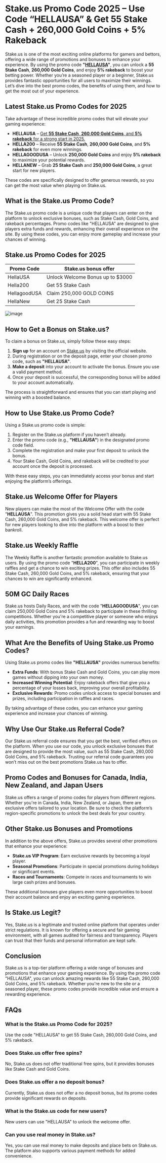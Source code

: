  # **Stake.us Promo Code 2025 – Use Code “HELLAUSA” & Get 55 Stake Cash + 260,000 Gold Coins + 5% Rakeback**

Stake.us is one of the most exciting online platforms for gamers and bettors, offering a wide range of promotions and bonuses to enhance your experience. By using the promo code **"**[**HELLAUSA**](https://stake.us/?c=8da027adcb&offer=HELLAUSA)**"**, you can unlock a **55 Stake Cash**, **260,000 Gold Coins**, and enjoy **5% rakeback** to boost your betting power. Whether you’re a seasoned player or a beginner, Stake.us provides fantastic opportunities for all users to maximize their winnings. Let’s dive into the best promo codes, the benefits of using them, and how to get the most out of your experience.

## **Latest Stake.us Promo Codes for 2025**

Take advantage of these incredible promo codes that will elevate your gaming experience:

*   **HELLAUSA** – [Get **55 Stake Cash**, **260,000 Gold Coins**, and **5% rakeback** for a strong start in 2025.](https://stake.us/?c=8da027adcb&offer=HELLAUSA)
*   **HELLA200** – Receive **55 Stake Cash**, **260,000 Gold Coins**, and **5% rakeback** for even more winnings.
*   **HELLAGOODUSA** – Unlock **250,000 Gold Coins** and enjoy **5% rakeback** to maximize your potential rewards.
*   **HELLANEW** – Grab **25 Stake Cash** and **250,000 Gold Coins**, a great start for new players.

These codes are specifically designed to offer generous rewards, so you can get the most value when playing on Stake.us.

## **What is the Stake.us Promo Code?**

The Stake.us promo code is a unique code that players can enter on the platform to unlock exclusive bonuses, such as Stake Cash, Gold Coins, and rakeback percentages. Promo codes like "HELLAUSA" are designed to give players extra funds and rewards, enhancing their overall experience on the site. By using these codes, you can enjoy more gameplay and increase your chances of winning.

## **Stake.us** **Promo Codes for 2025**

| **Promo Code** | **Stake.us bonus offer** |
| ----------- | ----------- |
| HellaUSA | Unlock Welcome Bonus up to $3000 |
| Hella200 | Get 55 Stake Cash
| HellagoodUSA | Claim 250,000 GOLD COINS
| HellaNew | Get 25 Stake Cash |

![image](https://csgototem.com/wp-content/uploads/2021/06/stake-us-promo.webp)

## **How to Get a Bonus on Stake.us?**

To claim a bonus on Stake.us, simply follow these easy steps:

1.  **Sign up** for an account on [Stake.us](https://stake.us/?c=8da027adcb&offer=HELLAUSA) by visiting the official website.
2.  During registration or on the deposit page, enter your chosen promo code, such as **"HELLAUSA"**.
3.  **Make a deposit** into your account to activate the bonus. Ensure you use a valid payment method.
4.  Once your deposit is successful, the corresponding bonus will be added to your account automatically.

The process is straightforward and ensures that you can start playing and winning with a boosted balance.

## **How to Use Stake.us Promo Code?**

Using a Stake.us promo code is simple:

1.  Register on the Stake.us platform if you haven’t already.
2.  Enter the promo code (e.g., **"HELLAUSA"**) in the designated promo code field.
3.  Complete the registration and make your first deposit to unlock the bonus.
4.  Your Stake Cash, Gold Coins, and rakeback will be credited to your account once the deposit is processed.

With these easy steps, you can immediately access your bonus and start enjoying the platform’s offerings.

## **Stake.us Welcome Offer for Players**

New players can make the most of the Welcome Offer with the code "**HELLAUSA**". This promotion gives you a solid head start with 55 Stake Cash, 260,000 Gold Coins, and 5% rakeback. This welcome offer is perfect for new players looking to dive into the platform with a boost to their bankroll.

## **Stake.us Weekly Raffle**

The Weekly Raffle is another fantastic promotion available to Stake.us users. By using the promo code "**HELLA200**", you can participate in weekly raffles and get a chance to win exciting prizes. This offer also includes 55 Stake Cash, 260,000 Gold Coins, and 5% rakeback, ensuring that your chances to win are significantly enhanced.

## **50M GC Daily Races** 

Stake.us hosts Daily Races, and with the code "**HELLAGOODUSA**", you can claim 250,000 Gold Coins and 5% rakeback to participate in these thrilling competitions. Whether you're a competitive player or someone who enjoys daily activities, this promotion provides a fun and rewarding way to boost your earnings.

## **What Are the Benefits of Using Stake.us Promo Codes?**

Using Stake.us promo codes like **"HELLAUSA"** provides numerous benefits:

*   **Extra Funds**: With bonus Stake Cash and Gold Coins, you can play more games without dipping into your own money.
*   **Increased Winning Potential**: Enjoy rakeback offers that give you a percentage of your losses back, improving your overall profitability.
*   **Exclusive Rewards**: Promo codes unlock access to special bonuses and prizes, including participation in raffles and races.

By taking advantage of these codes, you can enhance your gaming experience and increase your chances of winning.

## **Why Use Our Stake.us Referral Code?**

Our Stake.us referral code ensures that you get the best, verified offers on the platform. When you use our code, you unlock exclusive bonuses that are designed to provide the most value, such as 55 Stake Cash, 260,000 Gold Coins, and 5% rakeback. Trusting our referral code guarantees you won’t miss out on the best promotions Stake.us has to offer.

## **Promo Codes and Bonuses for Canada, India, New Zealand, and Japan Users**

Stake.us offers a range of promo codes for players from different regions. Whether you're in Canada, India, New Zealand, or Japan, there are exclusive offers tailored to your location. Be sure to check the platform’s region-specific promotions to unlock the best deals for your country.

## **Other Stake.us Bonuses and Promotions**

In addition to the above offers, Stake.us provides several other promotions that enhance your experience:

*   **Stake.us VIP Program**: Earn exclusive rewards by becoming a loyal player.
*   **Seasonal Promotions**: Participate in special promotions during holidays or significant events.
*   **Races and Tournaments**: Compete in races and tournaments to win large cash prizes and bonuses.

These additional bonuses give players even more opportunities to boost their account balance and enjoy an exciting gaming experience.

## **Is Stake.us Legit?**

Yes, Stake.us is a legitimate and trusted online platform that operates under strict regulations. It is known for offering a secure and fair gaming environment, with all games audited for fairness and transparency. Players can trust that their funds and personal information are kept safe.

## **Conclusion**

Stake.us is a top-tier platform offering a wide range of bonuses and promotions that enhance your gaming experience. By using the promo code "HELLAUSA", you can unlock amazing rewards like 55 Stake Cash, 260,000 Gold Coins, and 5% rakeback. Whether you're new to the site or a seasoned player, these promo codes provide incredible value and ensure a rewarding experience.

## **FAQs**

### **What is the Stake.us Promo Code for 2025?**

Use the code "HELLAUSA" to get 55 Stake Cash, 260,000 Gold Coins, and 5% rakeback.

### **Does Stake.us offer free spins?**

No, Stake.us does not offer traditional free spins, but it provides bonuses like Stake Cash and Gold Coins.

### **Does Stake.us offer a no deposit bonus?**

Currently, Stake.us does not offer a no deposit bonus, but its promo codes provide significant rewards on deposits.

### **What is the Stake.us code for new users?**

New users can use "HELLAUSA" to unlock the welcome offer.

### **Can you use real money in Stake.us?**

Yes, you can use real money to make deposits and place bets on Stake.us. The platform also supports various payment methods for added convenience.
